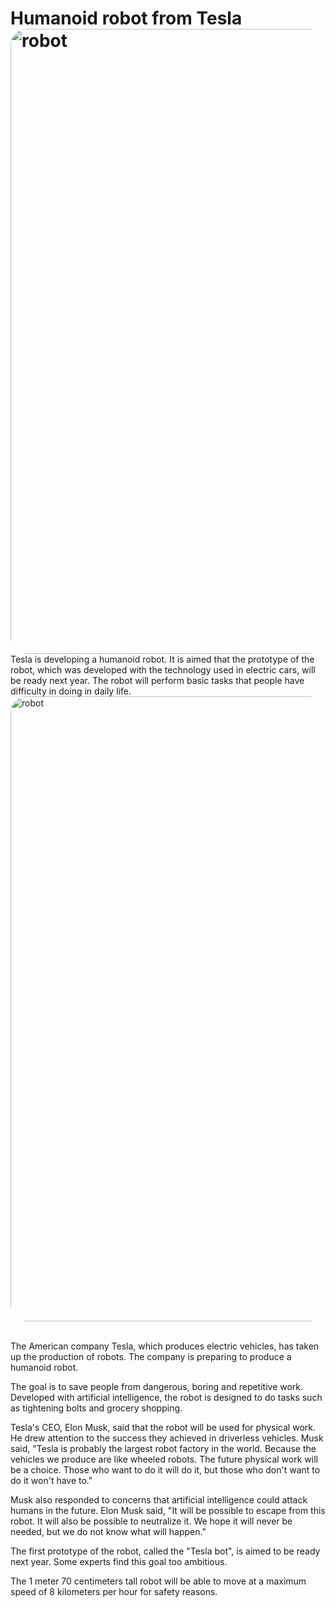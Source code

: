 # Humanoid robot from Tesla<br><img src="https://cdn1.ntv.com.tr/gorsel/kmCt-TgUc0ij8uMVbPdTaw.jpg?width=767&height=575&mode=both&scale=both&v=1629460901167" alt="robot" style="float: left; margin-right: 10px; width: 1000px; border-radius: 25px" />

Tesla is developing a humanoid robot. It is aimed that the prototype of the robot, which was developed with the technology used in electric cars, will be ready next year. The robot will perform basic tasks that people have difficulty in doing in daily life.
<img src="https://cdn1.ntv.com.tr/gorsel/_8pA9SAK_02PkGXjXvdeSg.jpg?width=767&height=575&mode=both&scale=both&v=1629460901167" alt="robot" style="float: center; margin-right: 0px; width: 1000px; border-radius: 25px" /><br>
<br>

The American company Tesla, which produces electric vehicles, has taken up the production of robots. The company is preparing to produce a humanoid robot.

The goal is to save people from dangerous, boring and repetitive work. Developed with artificial intelligence, the robot is designed to do tasks such as tightening bolts and grocery shopping. 

Tesla's CEO, Elon Musk, said that the robot will be used for physical work. He drew attention to the success they achieved in driverless vehicles. Musk said, "Tesla is probably the largest robot factory in the world. Because the vehicles we produce are like wheeled robots. The future physical work will be a choice. Those who want to do it will do it, but those who don't want to do it won't have to." 

Musk also responded to concerns that artificial intelligence could attack humans in the future. Elon Musk said, "It will be possible to escape from this robot. It will also be possible to neutralize it. We hope it will never be needed, but we do not know what will happen." 

The first prototype of the robot, called the "Tesla bot", is aimed to be ready next year. Some experts find this goal too ambitious. 

The 1 meter 70 centimeters tall robot will be able to move at a maximum speed of 8 kilometers per hour for safety reasons. 